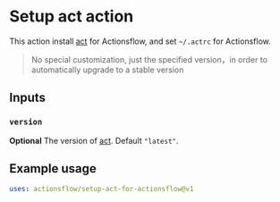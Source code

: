 # Setup act action

This action install [act](https://github.com/nektos/act) for Actionsflow, and set `~/.actrc` for Actionsflow.

> No special customization, just the specified version，in order to automatically upgrade to a stable version

## Inputs

### `version`

**Optional** The version of [act](https://github.com/nektos/act). Default `"latest"`.

## Example usage

```yaml
uses: actionsflow/setup-act-for-actionsflow@v1
```